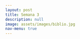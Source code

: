 ```yaml
---
layout: post
title: Semana 3
description: null
image: assets/images/biblio.jpg
nav-menu: true
---
```










